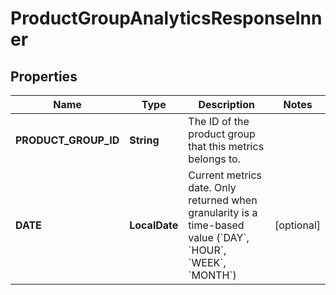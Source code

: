 

# ProductGroupAnalyticsResponseInner


## Properties

Name | Type | Description | Notes
------------ | ------------- | ------------- | -------------
**PRODUCT_GROUP_ID** | **String** | The ID of the product group that this metrics belongs to. | 
**DATE** | **LocalDate** | Current metrics date. Only returned when granularity is a time-based value (&#x60;DAY&#x60;, &#x60;HOUR&#x60;, &#x60;WEEK&#x60;, &#x60;MONTH&#x60;) |  [optional]



